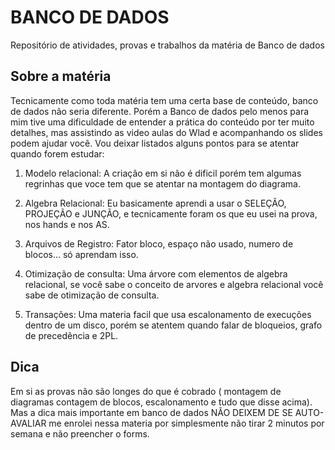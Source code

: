 # BANCO DE DADOS

Repositório de atividades, provas e trabalhos da matéria de Banco de dados


## Sobre a matéria

Tecnicamente como toda matéria tem uma certa base de conteúdo, banco de dados não seria diferente. Porém a Banco de dados pelo menos para mim tive uma dificuldade de entender a 
prática do conteúdo  por ter muito detalhes, mas assistindo as video aulas do Wlad e acompanhando os slides podem ajudar você.
Vou deixar listados alguns pontos para se atentar quando forem estudar:
1.  Modelo relacional: A criação em si não é dificil porém tem algumas regrinhas que voce tem que se atentar na montagem do diagrama.

2. Algebra Relacional: Eu basicamente aprendi a usar o SELEÇÃO, PROJEÇÃO e JUNÇÃO, e tecnicamente foram os que eu usei na prova, nos hands e nos AS.

3.  Arquivos de Registro: Fator bloco, espaço não usado, numero de blocos... só aprendam isso.

4.  Otimização de consulta: Uma árvore com elementos de algebra relacional, se você sabe o conceito de arvores e algebra relacional você sabe de otimização de consulta.

5.  Transações: Uma materia facil que usa escalonamento de execuções dentro de um disco, porém se atentem quando falar de bloqueios, grafo de precedência e 2PL.

## Dica
Em si as provas não são longes do que é cobrado ( montagem de diagramas contagem de blocos, escalonamento e tudo que disse acima). Mas a dica mais importante em banco de dados
NÃO DEIXEM DE SE AUTO-AVALIAR me enrolei nessa materia por simplesmente não tirar 2 minutos por semana e não preencher o forms.

